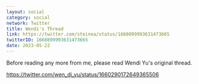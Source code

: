 ```yaml
---
layout: social
category: social
network: Twitter
title: Wendi's Thread
link: https://twitter.com/steinea/status/1660899993631473665
twitterID: 1660899993631473665
date: 2023-05-22
---
```


Before reading any more from me, please read Wendi Yu's original thread.

<https://twitter.com/wen_di_yu/status/1660290172649365506>
